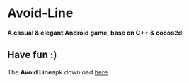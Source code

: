 # Avoid-Line
**A casual &amp; elegant Android game, base on C++ &amp; cocos2d**

## Have fun :)
The **Avoid Line**apk download [here](https://github.com/WananpIG/Avoid-Line/blob/master/apk/AvoidLine.apk)


